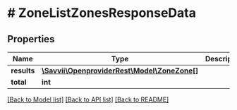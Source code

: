 # # ZoneListZonesResponseData

## Properties

Name | Type | Description | Notes
------------ | ------------- | ------------- | -------------
**results** | [**\Savvii\OpenproviderRest\Model\ZoneZone[]**](ZoneZone.md) |  | [optional]
**total** | **int** |  | [optional]

[[Back to Model list]](../../README.md#models) [[Back to API list]](../../README.md#endpoints) [[Back to README]](../../README.md)
